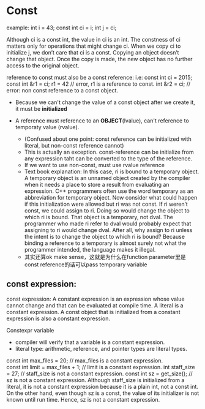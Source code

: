 # Const

example: 
int i = 43;
const int ci = i; 
int j = ci; 

Although ci is a const int, the value in ci is an int. The constness of ci matters only for operations that might change ci. When we copy ci to initialize j, we don’t care that ci is a const. Copying an object doesn’t change that object. Once the copy is made, the new object has no further access to the original object.


reference to const must also be a const reference: 
i.e: 
const int ci = 2015;
const int &r1 = ci;
r1 = 42    // error, r1 is a reference to const. 
int &r2 = ci;   // error: non const reference to a const object. 


* Because we can't change the value of a const object after we create it, it must be **initialized**

* A reference must reference to an **OBJECT**(lvalue), can't reference to temporaty value (rvalue). 
	* (Confused about one point: const reference can be initialized with literal, but non-const reference cannot) 
	* This is actually an exception. const-reference can be initialize from any expression taht can be converted to the type of the reference. 
	* If we want to use non-const, must use rvalue reference
	* Text book explanation: In this case, ri is bound to a temporary object. A temporary object is an unnamed object created by the compiler when it needs a place to store a result from evaluating an expression. C++ programmers often use the word temporary as an abbreviation for temporary object. Now consider what could happen if this initialization were allowed but ri was not const. If ri weren’t const, we could assign to ri. Doing so would change the object to which ri is bound. That object is a temporary, not dval. The programmer who made ri refer to dval would probably expect that assigning to ri would change dval. After all, why assign to ri unless the intent is to change the object to which ri is bound? Because binding a reference to a temporary is almost surely not what the programmer intended, the language makes it illegal.
	* 其实还算ok make sense，这就是为什么在function parameter里是const reference的话可以pass temporary variable

## const expression:
const expression: A constant expression is an expression whose value cannot change and that can be evaluated at compile time. A literal is a constant expression. A const object that is initialized from a constant expression is also a constant expression.  

Constexpr variable
* compiler will verify that a variable is a constant expression.
* literal type: arithmetic, reference, and pointer types are literal types. 

const int max_files = 20; // max_files is a constant expression.  
const int limit = max_files + 1; // limit is a constant expression. 
int staff_size = 27; // staff_size is not a constant expression. 
const int sz = get_size(); // sz is not a constant expression. 
Although staff_size is initialized from a literal, it is not a constant expression because it is a plain int, not a const int. On the other hand, even though sz is a const, the value of its initializer is not known until run time. Hence, sz is not a constant expression.